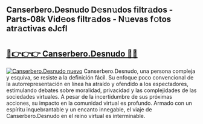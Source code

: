 ## Canserbero.Desnudo D𝚎sn𝚞dos filtr𝚊dos - Parts-08k Vid𝚎os filtr𝚊dos - N𝚞evas f𝚘tos atr𝚊ctivas eJcfl

# <h2><a href="http://mb6zy1a.tromn.icu/?c=Canserbero.Desnudo">🔗👉👉👉 Canserbero.Desnudo 🔗🔗</a></h2>

[![Canserbero.Desnudo nuevo](https://i.imgur.com/pEAQMta.gif)](http://mb6zy1a.tromn.icu/?c=Canserbero.Desnudo)
Canserbero.Desnudo, una persona compleja y esquiva, se resiste a la definición fácil. Su enfoque poco convencional de la autorrepresentación en línea ha atraído y ofendido a los espectadores, estimulando debates sobre moralidad, privacidad y las complejidades de las sociedades virtuales. A pesar de la incertidumbre de sus próximas acciones, su impacto en la comunidad virtual es profundo. Armado con un espíritu inquebrantable y un encanto innegable, el viaje de Canserbero.Desnudo en el reino virtual es interminable.
